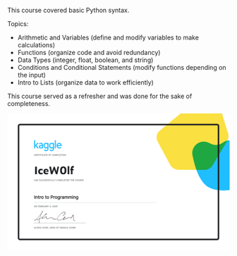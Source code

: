 This course covered basic Python syntax.

Topics:
- Arithmetic and Variables (define and modify variables to make calculations)
- Functions (organize code and avoid redundancy)
- Data Types (integer, float, boolean, and string)
- Conditions and Conditional Statements (modify functions depending on the input)
- Intro to Lists (organize data to work efficiently)

This course served as a refresher and was done for the sake of completeness.

![alt text](https://github.com/IceW0lf/learning-portfolio/blob/main/Kaggle/01%20-%20Intro%20to%20Programming/Certificate%20-%20Intro%20to%20Programming.png)
